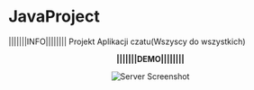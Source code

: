 # JavaProject
|||||||INFO||||||||
Projekt Aplikacji czatu(Wszyscy do wszystkich)
<center><b>|||||||DEMO||||||||</b></center>
<p align="center">
	<img src="https://imgur.com/a/VWtqfkQ" alt="Server Screenshot">
</p>
